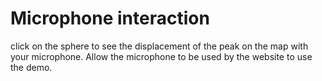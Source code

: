 # Microphone interaction 

click on the sphere to see the displacement of the peak on the map with your microphone. Allow the microphone to be used by the website to use the demo.